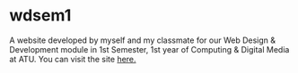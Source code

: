 # wdsem1
A website developed by myself and my classmate for our Web Design & Development module in 1st Semester, 1st year of Computing & Digital Media at ATU.
You can visit the site [here.](https://iarlasb.github.io/wdsem1/)
